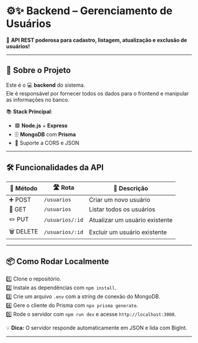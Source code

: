 # ⚙️✨ Backend – Gerenciamento de Usuários  

🚀 **API REST poderosa para cadastro, listagem, atualização e exclusão de usuários!**  

---

## 🧩 **Sobre o Projeto**  
Este é o 💻 **backend** do sistema.  
Ele é responsável por fornecer todos os dados para o frontend e manipular as informações no banco.  

📚 **Stack Principal**:
- 🟩 **Node.js** + **Express**  
- 🗄️ **MongoDB** com **Prisma**  
- 🔐 Suporte a CORS e JSON  

---

## 🛠️ **Funcionalidades da API**  

| 🚦 Método | 🛣️ Rota           | 📝 Descrição                    |
|-----------|------------------|--------------------------------|
| ➕ POST   | `/usuarios`       | Criar um novo usuário           |
| 📄 GET    | `/usuarios`       | Listar todos os usuários        |
| ✏️ PUT    | `/usuarios/:id`   | Atualizar um usuário existente  |
| 🗑️ DELETE | `/usuarios/:id`   | Excluir um usuário existente    |

---

## 📦 **Como Rodar Localmente**  

1️⃣ Clone o repositório.  
2️⃣ Instale as dependências com `npm install`.  
3️⃣ Crie um arquivo `.env` com a string de conexão do MongoDB.  
4️⃣ Gere o cliente do Prisma com `npx prisma generate`.  
5️⃣ Rode o servidor com `npm run dev` e acesse `http://localhost:3000`.  

💡 **Dica:** O servidor responde automaticamente em JSON e lida com BigInt.

---
